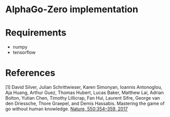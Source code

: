 ﻿# AlphaGo-Zero implementation

# Requirements
- numpy
- tensorflow

# References

[1] David Silver, Julian Schrittwieser, Karen Simonyan, Ioannis Antonoglou, Aja Huang, Arthur Guez, Thomas Hubert, Lucas Baker, Matthew Lai, Adrian Bolton, Yutian Chen, Timothy Lillicrap, Fan Hui, Laurent Sifre, George van den Driessche, Thore Graepel, and Demis Hassabis. Mastering the game of go without human knowledge. [Nature, 550:354–359, 2017](https://www.nature.com/articles/nature24270)


